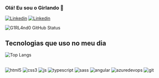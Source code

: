 ### Olá! Eu sou o Girlando 💙

[![Linkedin](https://img.shields.io/badge/LinkedIn-0077B5?style=for-the-badge&logo=linkedin&logoColor=white)](https://www.linkedin.com/in/girlando-junior-5620b7208/)
[![Linkedin](https://img.shields.io/badge/Instagram-E4405F?style=for-the-badge&logo=instagram&logoColor=white)](https://instagram.com/girlando_y18)

![G1RL4nd0 GitHub Status](https://github-readme-stats.vercel.app/api?username=G1RL4nd0&show_icons=true&theme=tokyonight) 

## Tecnologias que uso no meu dia

![Top Langs](https://github-readme-stats.vercel.app/api/top-langs/?username=anuraghazra&layout=compact)

<div style="display: inline_block"><br/>
  <img align="center" alt=html5 src="https://img.shields.io/badge/HTML5-E34F26?style=for-the-badge&logo=html5&logoColor=white"/>
  <img align="center" alt=css3 src="https://img.shields.io/badge/CSS3-1572B6?style=for-the-badge&logo=css3&logoColor=white">
  <img align="center" alt=js src=https://img.shields.io/badge/JavaScript-323330?style=for-the-badge&logo=javascript&logoColor=F7DF1E>
  <img align="center" alt=typescript src=https://img.shields.io/badge/TypeScript-007ACC?style=for-the-badge&logo=typescript&logoColor=white>
  <img align="center" alt=sass src=https://img.shields.io/badge/Sass-CC6699?style=for-the-badge&logo=sass&logoColor=white>
  <img align="center" alt=angular src=https://img.shields.io/badge/Angular-DD0031?style=for-the-badge&logo=angular&logoColor=white>
  <img align="center" alt=azuredevops src="https://img.shields.io/badge/Azure_DevOps-0078D7?style=for-the-badge&logo=azure-devops&logoColor=white">
  <img align="center" alt="git" src="https://img.shields.io/badge/GIT-E44C30?style=for-the-badge&logo=git&logoColor=white">
</div>


